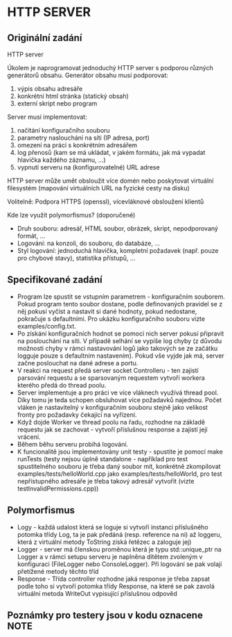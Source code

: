# HTTP SERVER


## Originální zadání
HTTP server

Úkolem je naprogramovat jednoduchý HTTP server s podporou různých generátorů obsahu. Generátor obsahu musí podporovat:

1. výpis obsahu adresáře
2. konkrétní html stránka (statický obsah)
3. externí skript nebo program

Server musí implementovat:

1. načítání konfiguračního souboru
2. parametry naslouchání na síti (IP adresa, port)
3. omezení na práci s konkrétním adresářem
4. log přenosů (kam se má ukládat, v jakém formátu, jak má vypadat hlavička každého záznamu, ...)
5. vypnutí serveru na (konfigurovatelné) URL adrese

HTTP server může umět obsloužit více domén nebo poskytovat virtuální filesystém (mapování virtuálních URL na fyzické cesty na disku)

Volitelně: Podpora HTTPS (openssl), vícevláknové obsloužení klientů

Kde lze využít polymorfismus? (doporučené)

* Druh souboru: adresář, HTML soubor, obrázek, skript, nepodporovaný formát, ...
* Logování: na konzoli, do souboru, do databáze, ...
* Styl logování: jednoduchá hlavička, kompletní požadavek (např. pouze pro chybové stavy), statistika přístupů, ...

## Specifikované zadání
* Program lze spustit se vstupním parametrem - konfiguračním souborem. Pokud program tento soubor dostane, podle definovaných pravidel se z něj pokusí vyčíst a nastavit si dané hodnoty, pokud nedostane, pokračuje s defaultními. Pro ukázku konfiguračního souboru vizte examples/config.txt.
* Po získání konfiguračních hodnot se pomocí nich server pokusí připravit na poslouchání na síti. V případě selhání se vypíše log chyby (z důvodu možnosti chyby v rámci nastavování logů jako takových se ze začátku logguje pouze s defaultním nastavením). Pokud vše vyjde jak má, server začne poslouchat na dané adrese a portu.
* V reakci na request předá server socket Controlleru - ten zajistí parsování requestu a se sparsovaným requestem vytvoří workera kterého předá do thread poolu.
* Server implementuje a pro práci ve více vláknech využívá thread pool. Díky tomu je teda schopen obsluhovat více požadavků najednou. Počet vláken je nastavitelný v konfiguračním souboru stejně jako velikost fronty pro požadavky čekající na vyřízení.
* Když dojde Worker ve thread poolu na řadu, rozhodne na základě requestu jak se zachovat - vytvoří příslušnou response a zajistí její vrácení.
* Během běhu serveru probíhá logování.
* K funcionalitě jsou implementovány unit testy - spustíte je pomocí make runTests (testy nejsou úplně standalone - například pro test spustitelného souboru je třeba daný soubor mít, konkrétně zkompilovat examples/tests/helloWorld.cpp jako examples/tests/helloWorld, pro test nepřístupného adresáře je třeba takový adresář vytvořit (vizte testInvalidPermissions.cpp))

## Polymorfismus
* Logy - každá udalost která se loguje si vytvoří instanci příslušného potomka
třídy Log, ta je pak předáná (resp. reference na ni) až loggeru, která z virtuální metody ToString získá řetězec 
a zaloguje jej)
* Logger - server má členskou proměnou která je typu std::unique_ptr na Logger a v rámci setupu
serveru je naplněna dítětem zvoleným v konfiguraci (FileLogger nebo ConsoleLogger). Při logování se pak
volají přetížené metody těchto tříd
* Response - Třída controller rozhodne jaká response je třeba zapsat podle toho si vytvoří potomka třídy
Response, na které se pak zavolá virtuální metoda WriteOut vypisující příslušnou odpověd

## Poznámky pro testery jsou v kodu oznacene NOTE
